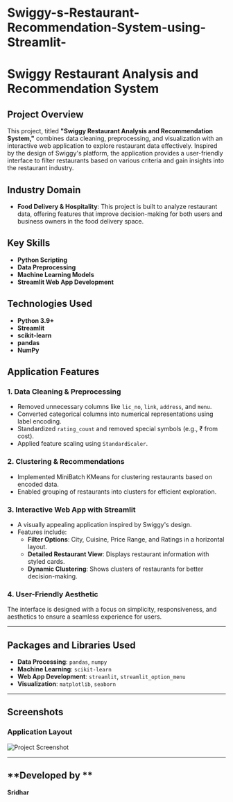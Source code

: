 # Swiggy-s-Restaurant-Recommendation-System-using-Streamlit-

# **Swiggy Restaurant Analysis and Recommendation System**

## **Project Overview**
This project, titled **"Swiggy Restaurant Analysis and Recommendation System,"** combines data cleaning, preprocessing, and visualization with an interactive web application to explore restaurant data effectively. Inspired by the design of Swiggy's platform, the application provides a user-friendly interface to filter restaurants based on various criteria and gain insights into the restaurant industry.

## **Industry Domain**
- **Food Delivery & Hospitality**: This project is built to analyze restaurant data, offering features that improve decision-making for both users and business owners in the food delivery space.

## **Key Skills**
- **Python Scripting**
- **Data Preprocessing**
- **Machine Learning Models**
- **Streamlit Web App Development**

## **Technologies Used**
- **Python 3.9+**
- **Streamlit**
- **scikit-learn**
- **pandas**
- **NumPy**

## **Application Features**

### **1. Data Cleaning & Preprocessing**
- Removed unnecessary columns like `lic_no`, `link`, `address`, and `menu`.
- Converted categorical columns into numerical representations using label encoding.
- Standardized `rating_count` and removed special symbols (e.g., ₹ from cost).
- Applied feature scaling using `StandardScaler`.

### **2. Clustering & Recommendations**
- Implemented MiniBatch KMeans for clustering restaurants based on encoded data.
- Enabled grouping of restaurants into clusters for efficient exploration.

### **3. Interactive Web App with Streamlit**
- A visually appealing application inspired by Swiggy's design.
- Features include:
  - **Filter Options**: City, Cuisine, Price Range, and Ratings in a horizontal layout.
  - **Detailed Restaurant View**: Displays restaurant information with styled cards.
  - **Dynamic Clustering**: Shows clusters of restaurants for better decision-making.

### **4. User-Friendly Aesthetic**
The interface is designed with a focus on simplicity, responsiveness, and aesthetics to ensure a seamless experience for users.

---

## **Packages and Libraries Used**
- **Data Processing**: `pandas`, `numpy`
- **Machine Learning**: `scikit-learn`
- **Web App Development**: `streamlit`, `streamlit_option_menu`
- **Visualization**: `matplotlib`, `seaborn`

---

## **Screenshots**

### **Application Layout**
![Project Screenshot](https://github.com/SridharOG18/Swiggy_Project/blob/main/Screenshots/Swiggy_App.png?raw=true)

---

## **Developed by **

**Sridhar**


